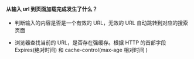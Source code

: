 #### 从输入 url 到页面加载完成发生了什么？

- 判断输入的内容是否是一个有效的 URL，无效的 URL 自动跳转到对应的搜索页面

- 浏览器查找当前的 URL，是否存在强缓存。根据 HTTP 的首部字段
  Expires(绝对时间) 和 cache-control(max-age 相对时间 )
